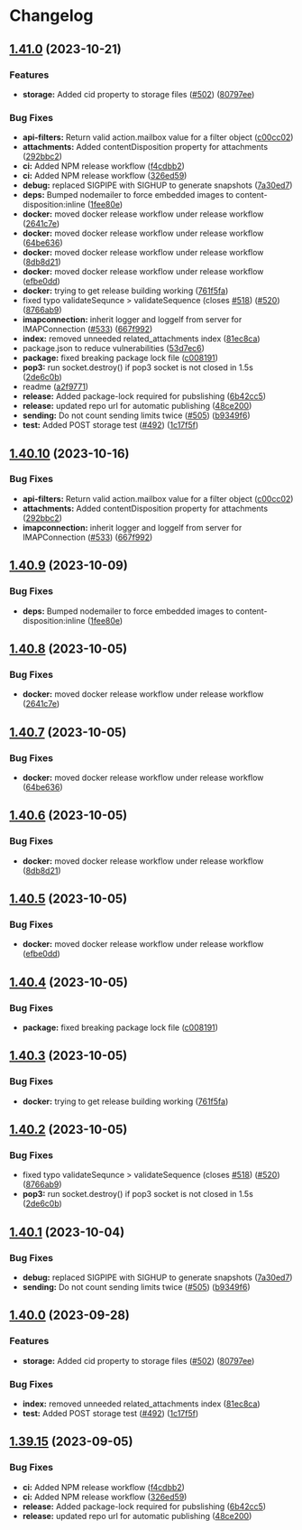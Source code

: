 # Changelog

## [1.41.0](https://github.com/osindero/wildduck/compare/v1.40.10...v1.41.0) (2023-10-21)


### Features

* **storage:** Added cid property to storage files ([#502](https://github.com/osindero/wildduck/issues/502)) ([80797ee](https://github.com/osindero/wildduck/commit/80797eebec9f11df3b63b52575609610aa8bfd0c))


### Bug Fixes

* **api-filters:** Return valid action.mailbox value for a filter object ([c00cc02](https://github.com/osindero/wildduck/commit/c00cc026586fb20eb4509f0d9cc66174bb792c5d))
* **attachments:** Added contentDisposition property for attachments ([292bbc2](https://github.com/osindero/wildduck/commit/292bbc28217f6ad271edbcea8416d2bab719726f))
* **ci:** Added NPM release workflow ([f4cdbb2](https://github.com/osindero/wildduck/commit/f4cdbb2ba5f9607dc6ca521cfcbaaed14d338bef))
* **ci:** Added NPM release workflow ([326ed59](https://github.com/osindero/wildduck/commit/326ed59bb94cac6e462b2a503a26eaafd0137093))
* **debug:** replaced SIGPIPE with SIGHUP to generate snapshots ([7a30ed7](https://github.com/osindero/wildduck/commit/7a30ed7861166e92f63e9157f3b1719957cd8520))
* **deps:** Bumped nodemailer to force embedded images to content-disposition:inline ([1fee80e](https://github.com/osindero/wildduck/commit/1fee80eb30411e9dff73ee762f3528c1c61f9b96))
* **docker:** moved docker release workflow under release workflow ([2641c7e](https://github.com/osindero/wildduck/commit/2641c7e7be07fc174d2275a641c05c2da6caa48b))
* **docker:** moved docker release workflow under release workflow ([64be636](https://github.com/osindero/wildduck/commit/64be63686fa5a7fe291589b15121c2967801acd6))
* **docker:** moved docker release workflow under release workflow ([8db8d21](https://github.com/osindero/wildduck/commit/8db8d212850fdf42a4ae394eff99175e03c535b4))
* **docker:** moved docker release workflow under release workflow ([efbe0dd](https://github.com/osindero/wildduck/commit/efbe0dd67306d2c91d2f2737177526b6abaf730d))
* **docker:** trying to get release building working ([761f5fa](https://github.com/osindero/wildduck/commit/761f5fa18d1260f8dcf5dbb2dcaab078c4d90aab))
* fixed typo validateSequnce &gt; validateSequence (closes [#518](https://github.com/osindero/wildduck/issues/518)) ([#520](https://github.com/osindero/wildduck/issues/520)) ([8766ab9](https://github.com/osindero/wildduck/commit/8766ab9cf50c624d7f1f94ed7136d71387762449))
* **imapconnection:** inherit logger and loggelf from server for IMAPConnection ([#533](https://github.com/osindero/wildduck/issues/533)) ([667f992](https://github.com/osindero/wildduck/commit/667f992ca4bb9f7b50e6f8102ce08f1d3bc0b962))
* **index:** removed unneeded related_attachments index ([81ec8ca](https://github.com/osindero/wildduck/commit/81ec8ca2f59f083c1ded6814ca98076e2e1ee44c))
* package.json to reduce vulnerabilities ([53d7ec6](https://github.com/osindero/wildduck/commit/53d7ec64d9e4a78eca977f6992dd959bcd981f6d))
* **package:** fixed breaking package lock file ([c008191](https://github.com/osindero/wildduck/commit/c0081919fe09dc88617bd80be85c6fe5dcfa05b7))
* **pop3:** run socket.destroy() if pop3 socket is not closed in 1.5s ([2de6c0b](https://github.com/osindero/wildduck/commit/2de6c0bc128424e97b53d98239738c9c1c362e0c))
* readme ([a2f9771](https://github.com/osindero/wildduck/commit/a2f9771758256b4fe8fefe835b4daea807e8bf59))
* **release:** Added package-lock required for pubslishing ([6b42cc5](https://github.com/osindero/wildduck/commit/6b42cc5c289645299d14e08ae42c75aecabf3217))
* **release:** updated repo url for automatic publishing ([48ce200](https://github.com/osindero/wildduck/commit/48ce2005be143767f53d8251d0b40e9661c31930))
* **sending:** Do not count sending limits twice ([#505](https://github.com/osindero/wildduck/issues/505)) ([b9349f6](https://github.com/osindero/wildduck/commit/b9349f6e8315873668d605e6567ced2d7b1c0c80))
* **test:** Added POST storage test ([#492](https://github.com/osindero/wildduck/issues/492)) ([1c17f5f](https://github.com/osindero/wildduck/commit/1c17f5fefc456e95a1f226ca826a273ca07336c4))

## [1.40.10](https://github.com/nodemailer/wildduck/compare/v1.40.9...v1.40.10) (2023-10-16)


### Bug Fixes

* **api-filters:** Return valid action.mailbox value for a filter object ([c00cc02](https://github.com/nodemailer/wildduck/commit/c00cc026586fb20eb4509f0d9cc66174bb792c5d))
* **attachments:** Added contentDisposition property for attachments ([292bbc2](https://github.com/nodemailer/wildduck/commit/292bbc28217f6ad271edbcea8416d2bab719726f))
* **imapconnection:** inherit logger and loggelf from server for IMAPConnection ([#533](https://github.com/nodemailer/wildduck/issues/533)) ([667f992](https://github.com/nodemailer/wildduck/commit/667f992ca4bb9f7b50e6f8102ce08f1d3bc0b962))

## [1.40.9](https://github.com/nodemailer/wildduck/compare/v1.40.8...v1.40.9) (2023-10-09)


### Bug Fixes

* **deps:** Bumped nodemailer to force embedded images to content-disposition:inline ([1fee80e](https://github.com/nodemailer/wildduck/commit/1fee80eb30411e9dff73ee762f3528c1c61f9b96))

## [1.40.8](https://github.com/nodemailer/wildduck/compare/v1.40.7...v1.40.8) (2023-10-05)


### Bug Fixes

* **docker:** moved docker release workflow under release workflow ([2641c7e](https://github.com/nodemailer/wildduck/commit/2641c7e7be07fc174d2275a641c05c2da6caa48b))

## [1.40.7](https://github.com/nodemailer/wildduck/compare/v1.40.6...v1.40.7) (2023-10-05)


### Bug Fixes

* **docker:** moved docker release workflow under release workflow ([64be636](https://github.com/nodemailer/wildduck/commit/64be63686fa5a7fe291589b15121c2967801acd6))

## [1.40.6](https://github.com/nodemailer/wildduck/compare/v1.40.5...v1.40.6) (2023-10-05)


### Bug Fixes

* **docker:** moved docker release workflow under release workflow ([8db8d21](https://github.com/nodemailer/wildduck/commit/8db8d212850fdf42a4ae394eff99175e03c535b4))

## [1.40.5](https://github.com/nodemailer/wildduck/compare/v1.40.4...v1.40.5) (2023-10-05)


### Bug Fixes

* **docker:** moved docker release workflow under release workflow ([efbe0dd](https://github.com/nodemailer/wildduck/commit/efbe0dd67306d2c91d2f2737177526b6abaf730d))

## [1.40.4](https://github.com/nodemailer/wildduck/compare/v1.40.3...v1.40.4) (2023-10-05)


### Bug Fixes

* **package:** fixed breaking package lock file ([c008191](https://github.com/nodemailer/wildduck/commit/c0081919fe09dc88617bd80be85c6fe5dcfa05b7))

## [1.40.3](https://github.com/nodemailer/wildduck/compare/v1.40.2...v1.40.3) (2023-10-05)


### Bug Fixes

* **docker:** trying to get release building working ([761f5fa](https://github.com/nodemailer/wildduck/commit/761f5fa18d1260f8dcf5dbb2dcaab078c4d90aab))

## [1.40.2](https://github.com/nodemailer/wildduck/compare/v1.40.1...v1.40.2) (2023-10-05)


### Bug Fixes

* fixed typo validateSequnce &gt; validateSequence (closes [#518](https://github.com/nodemailer/wildduck/issues/518)) ([#520](https://github.com/nodemailer/wildduck/issues/520)) ([8766ab9](https://github.com/nodemailer/wildduck/commit/8766ab9cf50c624d7f1f94ed7136d71387762449))
* **pop3:** run socket.destroy() if pop3 socket is not closed in 1.5s ([2de6c0b](https://github.com/nodemailer/wildduck/commit/2de6c0bc128424e97b53d98239738c9c1c362e0c))

## [1.40.1](https://github.com/nodemailer/wildduck/compare/v1.40.0...v1.40.1) (2023-10-04)


### Bug Fixes

* **debug:** replaced SIGPIPE with SIGHUP to generate snapshots ([7a30ed7](https://github.com/nodemailer/wildduck/commit/7a30ed7861166e92f63e9157f3b1719957cd8520))
* **sending:** Do not count sending limits twice ([#505](https://github.com/nodemailer/wildduck/issues/505)) ([b9349f6](https://github.com/nodemailer/wildduck/commit/b9349f6e8315873668d605e6567ced2d7b1c0c80))

## [1.40.0](https://github.com/nodemailer/wildduck/compare/v1.39.15...v1.40.0) (2023-09-28)


### Features

* **storage:** Added cid property to storage files ([#502](https://github.com/nodemailer/wildduck/issues/502)) ([80797ee](https://github.com/nodemailer/wildduck/commit/80797eebec9f11df3b63b52575609610aa8bfd0c))


### Bug Fixes

* **index:** removed unneeded related_attachments index ([81ec8ca](https://github.com/nodemailer/wildduck/commit/81ec8ca2f59f083c1ded6814ca98076e2e1ee44c))
* **test:** Added POST storage test ([#492](https://github.com/nodemailer/wildduck/issues/492)) ([1c17f5f](https://github.com/nodemailer/wildduck/commit/1c17f5fefc456e95a1f226ca826a273ca07336c4))

## [1.39.15](https://github.com/nodemailer/wildduck/compare/v1.39.14...v1.39.15) (2023-09-05)


### Bug Fixes

* **ci:** Added NPM release workflow ([f4cdbb2](https://github.com/nodemailer/wildduck/commit/f4cdbb2ba5f9607dc6ca521cfcbaaed14d338bef))
* **ci:** Added NPM release workflow ([326ed59](https://github.com/nodemailer/wildduck/commit/326ed59bb94cac6e462b2a503a26eaafd0137093))
* **release:** Added package-lock required for pubslishing ([6b42cc5](https://github.com/nodemailer/wildduck/commit/6b42cc5c289645299d14e08ae42c75aecabf3217))
* **release:** updated repo url for automatic publishing ([48ce200](https://github.com/nodemailer/wildduck/commit/48ce2005be143767f53d8251d0b40e9661c31930))
